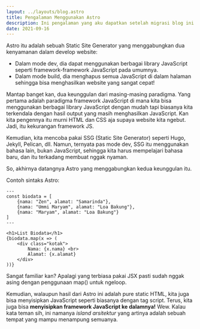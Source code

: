 ```yaml
---
layout: ../layouts/blog.astro
title: Pengalaman Menggunakan Astro
description: Ini pengalaman yang aku dapatkan setelah migrasi blog ini dari SvelteKit ke Astro
date: 2021-09-16
---
```


Astro itu adalah sebuah Static Site Generator yang menggabungkan dua kenyamanan dalam develop website:

- Dalam mode dev, dia dapat menggunakan berbagai library JavaScript seperti framework-framework JavaScript pada umumnya.
- Dalam mode build, dia menghapus semua JavaScript di dalam halaman sehingga bisa menghasilkan website yang sangat cepat!

Mantap banget kan, dua keunggulan dari masing-masing paradigma. Yang pertama adalah paradigma framework JavaScript di mana kita bisa menggunakan berbagai library JavaScript dengan mudah tapi biasanya kita terkendala dengan hasil output yang masih menghasilkan JavaScript. Kan kita pengennya itu murni HTML dan CSS aja supaya website kita ngebut. Jadi, itu kekurangan framework JS.

Kemudian, kita mencoba pakai SSG (Static Site Generator) seperti Hugo, Jekyll, Pelican, dll. Namun, ternyata pas mode dev, SSG itu menggunakan bahasa lain, bukan JavaScript, sehingga kita harus mempelajari bahasa baru, dan itu terkadang membuat nggak nyaman.

So, akhirnya datangnya Astro yang menggabungkan kedua keunggulan itu.

Contoh sintaks Astro:

```astro
---
const biodata = [
	{nama: "Zen", alamat: "Samarinda"},
	{nama: "Ummi Maryam", alamat: "Loa Bakung"},
	{nama: "Maryam", alamat: "Loa Bakung"}
]
---

<h1>List Biodata</h1>
{biodata.map(x => (
	<div class="kotak">
		Nama: {x.nama} <br>
		Alamat: {x.alamat}
	</div>
))}
```

Sangat familiar kan? Apalagi yang terbiasa pakai JSX pasti sudah nggak asing dengan penggunaan map() untuk ngeloop.

Kemudian, walaupun hasil dari Astro ini adalah pure static HTML, kita juga bisa menyisipkan JavaScript seperti biasanya dengan tag script. Terus, kita juga bisa **menyisipkan framework JavaScript ke dalamnya!** Wew. Kalau kata teman sih, ini namanya _island arsitektur_ yang artinya adalah sebuah tempat yang mampu menampung semuanya.
